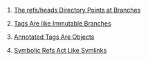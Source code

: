 1. [The refs/heads Directory Points at Branches](heads.md)

2. [Tags Are like Immutable Branches](tags.md)

3. [Annotated Tags Are Objects](annotated-tags.md)

4. [Symbolic Refs Act Like Symlinks](symrefs.md)
